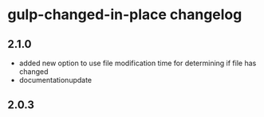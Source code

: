 # gulp-changed-in-place changelog

## 2.1.0

- added new option to use file modification time for determining if file has changed
- documentationupdate

## 2.0.3

